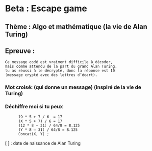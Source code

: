 # Beta : Escape game

## Thème : Algo et mathématique (la vie de Alan Turing)

## Epreuve :
	Ce message codé est vraiment difficile à décoder, 
	mais comme attendu de la part du grand Alan Turing, 
	tu as réussi à le décrypté, donc la réponse est 10         
	(message crypté avec des lettres d’écart).

  ### Mot croisé: (qui donne un message) (inspiré de la vie de Turing)
	
  
  ### Déchiffre moi si tu peux
          19 * 5 + 7 / 6  = 17
	      (X * 5 + 7) / 6 = 17
	      (12 * 8 – 31) / 64/8 = 8.125
	      (Y * 8 – 31) / 64/8 = 8.125
	      Concat(X, Y) ;
	
  [ ] : date de naissance de Alan Turing
  
  
  
